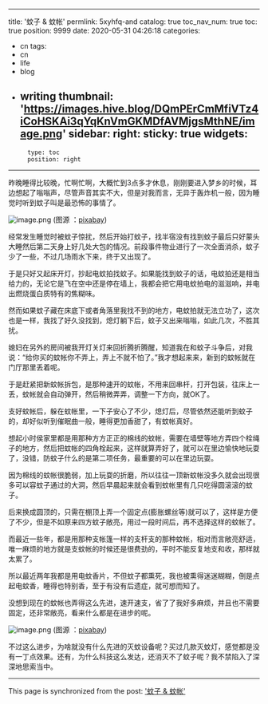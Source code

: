 
---
title: '蚊子 & 蚊帐'
permlink: 5xyhfq-and
catalog: true
toc_nav_num: true
toc: true
position: 9999
date: 2020-05-31 04:26:18
categories:
- cn
tags:
- cn
- life
- blog
- writing
thumbnail: 'https://images.hive.blog/DQmPErCmMfiVTz4iCoHSKAi3qYqKnVmGKMDfAVMjgsMthNE/image.png'
sidebar:
    right:
        sticky: true
widgets:
    -
        type: toc
        position: right
---


昨晚睡得比较晚，忙啊忙啊，大概忙到3点多才休息，刚刚要进入梦乡的时候，耳边想起了嗡嗡声，尽管声音其实不大，但是对我而言，无异于轰炸机一般，因为睡觉时听到蚊子叫是最恐怖的事情了。


![image.png](https://images.hive.blog/DQmPErCmMfiVTz4iCoHSKAi3qYqKnVmGKMDfAVMjgsMthNE/image.png)
(图源 ：[pixabay](https://pixabay.com/))


经常发生睡觉时被蚊子惊扰，然后开始打蚊子，找半宿没有找到蚊子最后只好蒙头大睡然后第二天身上好几处大包的情况。前段事件物业进行了一次全面消杀，蚊子少了一些，不过几场雨水下来，终于又出现了。

于是只好又起床开灯，抄起电蚊拍找蚊子。如果能找到蚊子的话，电蚊拍还是相当给力的，无论它是飞在空中还是停在墙上，我都会把它用电蚊拍电的滋滋响，并电出燃烧蛋白质特有的焦糊味。

然而如果蚊子藏在床底下或者角落里我找不到的地方，电蚊拍就无法立功了，这次也是一样，我找了好久没找到，熄灯躺下后，蚊子又出来嗡嗡，如此几次，不胜其扰。

媳妇在另外的房间被我开灯关灯来回折腾折腾醒，知道我在和蚊子斗争后，对我说：“给你买的蚊帐你不弄上，弄上不就不怕了。”我才想起来来，新到的蚊帐就在门厅那里丢着呢。

于是赶紧把新蚊帐拆包，是那种速开的蚊帐，不用来回串杆，打开包装，往床上一丢，蚊帐就会自动弹开，然后稍微弄弄，调整一下方向，就OK了。

支好蚊帐后，躲在蚊帐里，一下子安心了不少，熄灯后，尽管依然还能听到蚊子的，却好似听到催眠曲一般，睡得更加香甜了，有蚊帐真好。

想起小时侯家里都是用那种方方正正的棉线的蚊帐，需要在墙壁等地方弄四个栓绳子的地方，然后把蚊帐的四角栓起来，这样就算弄好了，就可以在里边愉快地玩耍了，没错，防蚊子什么的是第二项任务，最重要的可以在里边玩耍。

因为棉线的蚊帐很脆弱，加上玩耍的折磨，所以往往一顶新蚊帐没多久就会出现很多可以容蚊子通过的大洞，然后早晨起来就会看到蚊帐里有几只吃得圆滚滚的蚊子。

后来换成圆顶的，只需在棚顶上弄一个固定点(膨胀螺丝等)就可以了，这样是方便了不少，但是不如原来四方蚊子敞亮，用过一段时间后，再不选择这样的蚊帐了。

而最近一些年，都是用那种支帐篷一样的支杆支的那种蚊帐，相对而言敞亮舒适，唯一麻烦的地方就是支蚊帐的时候还是很费劲的，平时不能反复地支和收，那样就太累了。

所以最近两年我都是用电蚊香片，不但蚊子都熏死，我也被熏得迷迷糊糊，倒是点起电蚊香，睡得也特别香，至于有没有后遗症，就可想而知了。

没想到现在的蚊帐也弄得这么先进，速开速支，省了了我好多麻烦，并且也不需要固定，还非常敞亮，看来什么都是在进步的呢。


![image.png](https://images.hive.blog/DQmYkZaGhmEzXnSK6gadCSYV22M65LVXN1ww2LZNnNo4UiH/image.png)
(图源 ：[pixabay](https://pixabay.com/))

不过这么进步，为啥就没有什么先进的灭蚊设备呢？买过几款灭蚊灯，感觉都是没有一丁点效果。还有，为什么科技这么发达，还消灭不了蚊子呢？我不禁陷入了深深地思索当中。

- - -

This page is synchronized from the post: ['蚊子 & 蚊帐'](https://steemit.com/@oflyhigh/5xyhfq-and)
